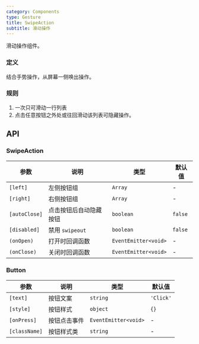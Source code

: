 ```yaml
---
category: Components
type: Gesture
title: SwipeAction
subtitle: 滑动操作
---
```


滑动操作组件。

### 定义
结合手势操作，从屏幕一侧唤出操作。

### 规则
1. 一次只可滑动一行列表
2. 点击任意按钮之外处或往回滑动该列表可隐藏操作。

## API

### SwipeAction

| 参数 | 说明 | 类型 | 默认值 |
|----|-----|------|------|
| `[left]` | 左侧按钮组 | `Array` | - |
| `[right]` | 右侧按钮组 | `Array` | - |
| `[autoClose]` | 点击按钮后自动隐藏按钮 | `boolean` | `false` |
| `[disabled]` | 禁用 `swipeout` | `boolean` | `false` |
| `(onOpen)` | 打开时回调函数 | `EventEmitter<void>` | - |
| `(onClose)` | 关闭时回调函数 | `EventEmitter<void>` | - |

### Button

| 参数 | 说明 | 类型 | 默认值 |
|------|------------------|-------------------------|--------|
| `[text]` | 按钮文案 | `string` | `'Click'` |
| `[style]` | 按钮样式 | `object` | `{}` |
| `[onPress]` | 按钮点击事件 | `EventEmitter<void>` | - |
| `[className]` | 按钮样式类 | `string` | - |

